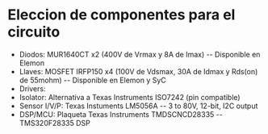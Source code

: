 # Eleccion de componentes para el circuito

- Diodos: MUR1640CT x2 (400V de Vrmax y 8A de Imax) -- Disponible en Elemon
- Llaves: MOSFET IRFP150 x4 (100V de Vdsmax, 30A de Idmax y Rds(on) de 55mohm) -- Disponible en Elemon y SyC
- Drivers:
- Isolator: Alternativa a Texas Instruments ISO7242 (pin compatible)
- Sensor I/V/P: Texas Instuments LM5056A -- 3 to 80V, 12-bit, I2C output
- DSP/MCU: Plaqueta Texas Instruments TMDSCNCD28335 -- TMS320F28335 DSP
